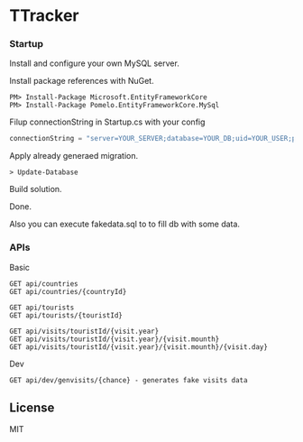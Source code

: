 # TTracker
### Startup

Install and configure your own MySQL server.

Install package references with NuGet.

 ```pwsh
PM> Install-Package Microsoft.EntityFrameworkCore
PM> Install-Package Pomelo.EntityFrameworkCore.MySql
```

Filup connectionString in Startup.cs with your config

```cs
connectionString = "server=YOUR_SERVER;database=YOUR_DB;uid=YOUR_USER;pwd=YOUR_PASS";
```
Apply already generaed migration.

```pwsh
> Update-Database
```

Build solution.

Done.

Also you can execute fakedata.sql to to fill db with some data.

### APIs
Basic
```api
GET api/countries
GET api/countries/{countryId}

GET api/tourists
GET api/tourists/{touristId}

GET api/visits/touristId/{visit.year}
GET api/visits/touristId/{visit.year}/{visit.mounth}
GET api/visits/touristId/{visit.year}/{visit.mounth}/{visit.day}
```
Dev
```api
GET api/dev/genvisits/{chance} - generates fake visits data
```

License
----

MIT
